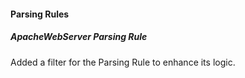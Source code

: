 
#### Parsing Rules

##### ApacheWebServer Parsing Rule

Added a filter for the Parsing Rule to enhance its logic.